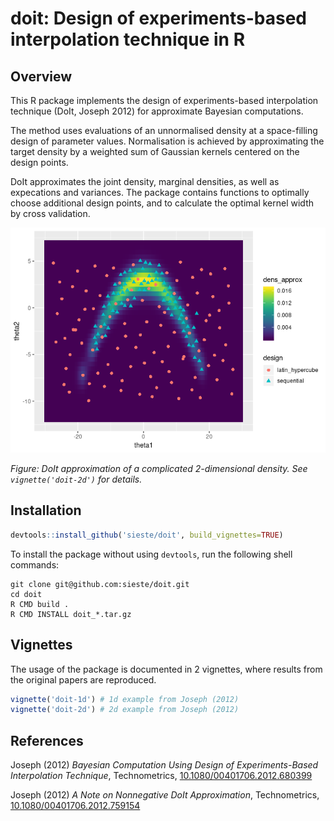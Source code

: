 # doit: Design of experiments-based interpolation technique in R

## Overview

This R package implements the design of experiments-based interpolation
technique (DoIt, Joseph 2012) for approximate Bayesian computations. 

The method uses evaluations of an unnormalised density at a space-filling
design of parameter values. Normalisation is achieved by approximating the
target density by a weighted sum of Gaussian kernels centered on the design
points. 

DoIt approximates the joint density, marginal densities, as well as expecations
and variances. The package contains functions to optimally choose additional
design points, and to calculate the optimal kernel width by cross validation.

![Example plot of 2d DoIt approximation](fig/doit-2d.png)

_Figure: DoIt approximation of a complicated 2-dimensional density. See `vignette('doit-2d')` for details._


## Installation

```r
devtools::install_github('sieste/doit', build_vignettes=TRUE)
```

To install the package without using `devtools`, run the following shell
commands:

```
git clone git@github.com:sieste/doit.git
cd doit
R CMD build .
R CMD INSTALL doit_*.tar.gz
```


## Vignettes

The usage of the package is documented in 2 vignettes, where results from the
original papers are reproduced.

```r
vignette('doit-1d') # 1d example from Joseph (2012)
vignette('doit-2d') # 2d example from Joseph (2012)
```


## References

Joseph (2012) _Bayesian Computation Using Design of Experiments-Based
Interpolation Technique_, Technometrics,
[10.1080/00401706.2012.680399](http://dx.doi.org/10.1080/00401706.2012.680399)

Joseph (2012) _A Note on Nonnegative DoIt Approximation_, Technometrics,
[10.1080/00401706.2012.759154](http://dx.doi.org/10.1080/00401706.2012.759154)



